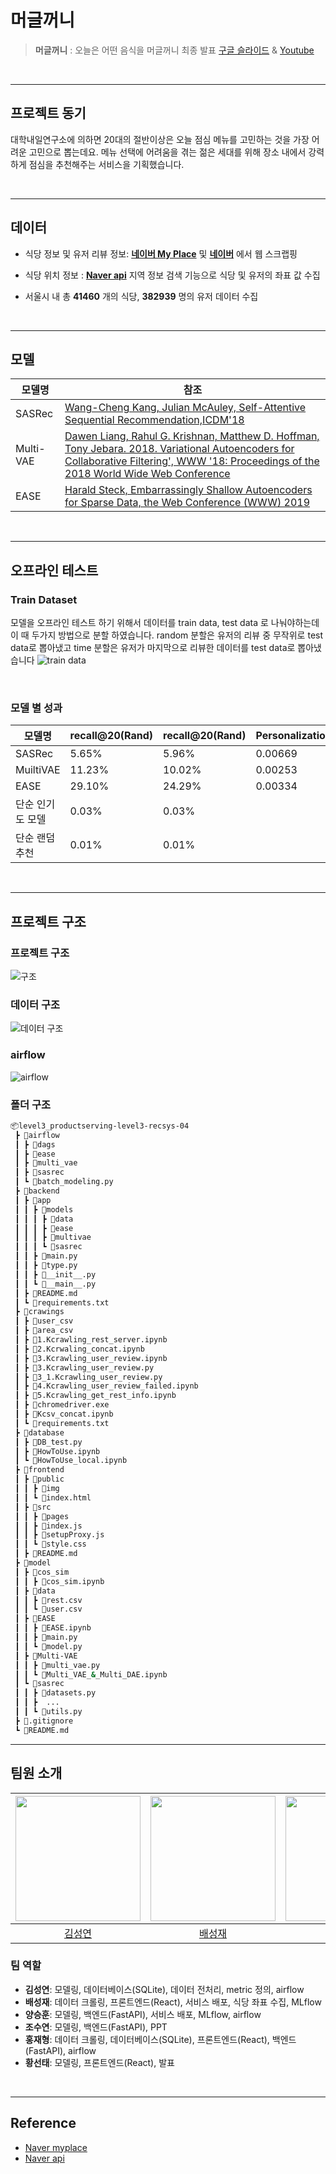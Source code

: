 
# **머글꺼니**

> **머글꺼니** : 오늘은 어떤 음식을 머글꺼니
> 최종 발표 [구글 슬라이드](https://docs.google.com/presentation/d/1LzMaXzlGS6LU0P8DhYBDtIHtQy2xCXFV12woF-199yg/edit#slide=id.g20697d02fb6_0_1)  & [Youtube](https://youtu.be/x_vlYl8tzi4)

<br/>

------

## **프로젝트 동기**

대학내일연구소에 의하면 20대의 절반이상은 오늘 점심 메뉴를 고민하는 것을 가장 어려운 고민으로 뽑는데요.
메뉴 선택에 어려움을 겪는 젊은 세대를 위해 장소 내에서 강력하게 점심을 추천해주는 서비스을 기획했습니다.

<br/>

------

## 데이터 

- 식당 정보 및 유저 리뷰 정보: **[네이버 My Place](https://m.place.naver.com/my/feed)** 및 **[네이버](https://www.naver.com/)** 에서 웹 스크랩핑
- 식당 위치 정보 : **[Naver api](https://developers.naver.com/main/)** 지역 정보 검색 기능으로 식당 및 유저의 좌표 값 수집

- 서울시 내 총 **41460** 개의 식당, **382939** 명의 유저 데이터 수집

<br/>

------

## 모델

| 모델명                           | 참조                                                         |
| -------------------------------- | ------------------------------------------------------------ |
| SASRec  | [Wang-Cheng Kang, Julian McAuley, Self-Attentive Sequential Recommendation,ICDM'18 ](https://arxiv.org/abs/1912.11160) |
| Multi-VAE | [Dawen Liang, Rahul G. Krishnan, Matthew D. Hoffman, Tony Jebara. 2018. Variational Autoencoders for Collaborative Filtering', WWW '18: Proceedings of the 2018 World Wide Web Conference](https://dl.acm.org/doi/10.1145/3178876.3186150) |
| EASE | [Harald Steck, Embarrassingly Shallow Autoencoders for Sparse Data, the Web Conference (WWW) 2019](https://arxiv.org/abs/1905.03375) |

<br/>

-----

## 오프라인 테스트

### Train Dataset

모델을 오프라인 테스트 하기 위해서 데이터를 train data, test data 로 나눠야하는데 이 때 두가지 방법으로 분할 하였습니다.
random 분할은 유저의 리뷰 중 무작위로 test data로 뽑아냈고
time 분할은 유저가 마지막으로 리뷰한 데이터를 test data로 뽑아냈습니다
![train data](https://user-images.githubusercontent.com/113089704/217433456-e54c2bf9-43db-4943-8d4a-d25faf559308.png)

<br/>

### 모델 별 성과

| 모델명| recall@20(Rand)|recall@20(Rand)|  Personalization    | 
| ----| ----| ----|----|
| SASRec| 5.65%| 5.96%|0.00669|
| MuiltiVAE| 11.23%| 10.02%|0.00253|
| EASE| 29.10%| 24.29%|0.00334|
|단순 인기도 모델 | 0.03%|0.03%|
|단순 랜덤 추천 | 0.01%|0.01%|

<br/>

 ------

## 프로젝트 구조

### 프로젝트 구조
![구조](https://user-images.githubusercontent.com/113089704/217406500-e15df2fb-d8f1-4a58-85fd-ea40cb8b77f0.png)

### 데이터 구조
![데이터 구조](https://user-images.githubusercontent.com/113089704/217406715-bb41ec55-655b-45a4-b6f8-8076f08a2362.png)

### airflow 
![airflow](https://user-images.githubusercontent.com/113089704/217407091-b1af9161-fdad-4d73-bfb8-dc8129fb9789.png)

### 폴더 구조
```bash
📦level3_productserving-level3-recsys-04
 ┣ 📂airflow
 ┃ ┣ 📂dags
 ┃ ┣ 📂ease
 ┃ ┣ 📂multi_vae
 ┃ ┣ 📂sasrec
 ┃ ┗ 📜batch_modeling.py
 ┣ 📂backend
 ┃ ┣ 📂app
 ┃ ┃ ┣ 📂models
 ┃ ┃ ┃ ┣ 📂data
 ┃ ┃ ┃ ┣ 📂ease
 ┃ ┃ ┃ ┣ 📂multivae
 ┃ ┃ ┃ ┗ 📂sasrec
 ┃ ┃ ┣ 📜main.py
 ┃ ┃ ┣ 📜type.py
 ┃ ┃ ┣ 📜__init__.py
 ┃ ┃ ┗ 📜__main__.py
 ┃ ┣ 📜README.md
 ┃ ┗ 📜requirements.txt
 ┣ 📂crawings
 ┃ ┣ 📂user_csv
 ┃ ┣ 📂area_csv
 ┃ ┣ 📜1.Kcrawling_rest_server.ipynb
 ┃ ┣ 📜2.Kcrwaling_concat.ipynb
 ┃ ┣ 📜3.Kcrawling_user_review.ipynb
 ┃ ┣ 📜3.Kcrawling_user_review.py
 ┃ ┣ 📜3_1.Kcrawling_user_review.py
 ┃ ┣ 📜4.Kcrawling_user_review_failed.ipynb
 ┃ ┣ 📜5.Kcrawling_get_rest_info.ipynb
 ┃ ┣ 📜chromedriver.exe
 ┃ ┣ 📜Kcsv_concat.ipynb
 ┃ ┗ 📜requirements.txt
 ┣ 📂database
 ┃ ┣ 📜DB_test.py
 ┃ ┣ 📜HowToUse.ipynb
 ┃ ┗ 📜HowToUse_local.ipynb
 ┣ 📂frontend
 ┃ ┣ 📂public
 ┃ ┃ ┣ 📂img
 ┃ ┃ ┗ 📜index.html
 ┃ ┣ 📂src
 ┃ ┃ ┣ 📂pages
 ┃ ┃ ┣ 📜index.js
 ┃ ┃ ┣ 📜setupProxy.js
 ┃ ┃ ┗ 📜style.css
 ┃ ┣ 📜README.md
 ┣ 📂model
 ┃ ┣ 📂cos_sim
 ┃ ┃ ┣ 📜cos_sim.ipynb
 ┃ ┣ 📂data
 ┃ ┃ ┣ 📜rest.csv
 ┃ ┃ ┗ 📜user.csv
 ┃ ┣ 📂EASE
 ┃ ┃ ┣ 📜EASE.ipynb
 ┃ ┃ ┣ 📜main.py
 ┃ ┃ ┗ 📜model.py
 ┃ ┣ 📂Multi-VAE
 ┃ ┃ ┣ 📜multi_vae.py
 ┃ ┃ ┗ 📜Multi_VAE_&_Multi_DAE.ipynb
 ┃ ┗ 📂sasrec
 ┃ ┃ ┣ 📜datasets.py
 ┃ ┃ ┣  ...
 ┃ ┃ ┗ 📜utils.py
 ┣ 📜.gitignore
 ┗ 📜README.md
```

------

## 팀원 소개

| <img src="https://user-images.githubusercontent.com/79916736/207600031-b46e76d2-cba3-4c94-9fc3-d9f29cd3bef8.png" width=200> | <img src="https://user-images.githubusercontent.com/79916736/207600420-dd537303-d69d-439f-8cc8-5af648fe8941.png" width=200> | <img src="https://user-images.githubusercontent.com/79916736/207601023-bbf9e64f-1447-41d8-991f-677593094592.png" width=200> | <img src="https://user-images.githubusercontent.com/79916736/207600724-c140a102-39fc-4c03-8109-f214773a64fc.png" width=200> | <img src="https://user-images.githubusercontent.com/79916736/208005357-e98d106d-a207-4acd-ab4b-1abf7dbcb69f.png" width=200> | <img src="https://user-images.githubusercontent.com/65999962/210237522-72198783-f40c-491b-b8a7-6e6badf6cc24.jpg" width=200> |
| :-------------------------------------------------------------------------------------------------------------------------: | :-------------------------------------------------------------------------------------------------------------------------: | :-------------------------------------------------------------------------------------------------------------------------: | :-------------------------------------------------------------------------------------------------------------------------: | :-------------------------------------------------------------------------------------------------------------------------: | :-------------------------------------------------------------------------------------------------------------------------: |
|                                           [김성연](https://github.com/KSY1526)                                            |                                           [배성재](https://github.com/SeongJaeBae)                                            |                                            [양승훈](https://github.com/Seunghoon-Schini-Yang)                                            |                                         [조수연](https://github.com/Suyeonnie)                                          |                                            [황선태](https://github.com/HSUNEH)                                            |                                            [홍재형](https://github.com/secrett2633)                                            |

### 팀 역할
- **김성연**: 모델링, 데이터베이스(SQLite), 데이터 전처리, metric 정의, airflow
- **배성재**: 데이터 크롤링, 프론트엔드(React), 서비스 배포, 식당 좌표 수집, MLflow
- **양승훈**: 모델링, 백엔드(FastAPI), 서비스 배포, MLflow, airflow
- **조수연**: 모델링, 백엔드(FastAPI), PPT
- **홍재형**: 데이터 크롤링, 데이터베이스(SQLite), 프론트엔드(React), 백엔드(FastAPI), airflow
- **황선태**: 모델링, 프론트엔드(React), 발표

<br/>

------

## Reference
- [Naver myplace](https://m.place.naver.com/my/feed)
- [Naver api](https://developers.naver.com/main/)

